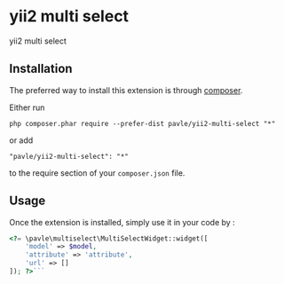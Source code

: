 yii2 multi select
=================
yii2 multi select

Installation
------------

The preferred way to install this extension is through [composer](http://getcomposer.org/download/).

Either run

```
php composer.phar require --prefer-dist pavle/yii2-multi-select "*"
```

or add

```
"pavle/yii2-multi-select": "*"
```

to the require section of your `composer.json` file.


Usage
-----

Once the extension is installed, simply use it in your code by  :

```php
<?= \pavle\multiselect\MultiSelectWidget::widget([
    'model' => $model,
    'attribute' => 'attribute',
    'url' => []
]); ?>```